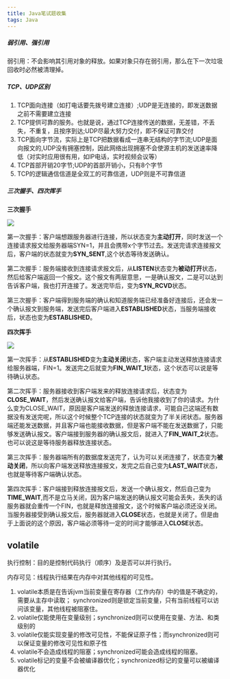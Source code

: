 ```yaml
---
title: Java笔试题收集
tags: Java
---
```


##### 弱引用、强引用

弱引用：不会影响其引用对象的释放。如果对象只存在弱引用，那么在下一次垃圾回收时必然被清理掉。



##### TCP、UDP区别

1. TCP面向连接（如打电话要先拨号建立连接）;UDP是无连接的，即发送数据之前不需要建立连接
2. TCP提供可靠的服务。也就是说，通过TCP连接传送的数据，无差错，不丢失，不重复，且按序到达;UDP尽最大努力交付，即不保证可靠交付
3. TCP面向字节流，实际上是TCP把数据看成一连串无结构的字节流;UDP是面向报文的,UDP没有拥塞控制，因此网络出现拥塞不会使源主机的发送速率降低（对实时应用很有用，如IP电话，实时视频会议等）
4. TCP首部开销20字节;UDP的首部开销小，只有8个字节
5. TCP的逻辑通信信道是全双工的可靠信道，UDP则是不可靠信道

##### 三次握手、四次挥手

**三次握手**

![](./tcp_1.png)

第一次握手：客户端想跟服务器进行连接，所以状态变为**主动打开**，同时发送一个连接请求报文给服务器端SYN=1，并且会携带x个字节过去。发送完请求连接报文后，客户端的状态就变为**SYN_SENT**,这个状态等待发送确认。

第二次握手：服务端接收到连接请求报文后，从**LISTEN**状态变为**被动打开**状态，然后给客户端返回一个报文。这个报文有两层意思，一是确认报文，二是可以达到告诉客户端，我也打开连接了。发送完毕后，变为**SYN_RCVD**状态。

第三次握手：客户端得到服务端的确认和知道服务端已经准备好连接后，还会发一个确认报文到服务端，发送完后客户端进入**ESTABLISHED**状态，当服务端接收后，状态也变为**ESTABLISHED**。

**四次挥手**

![](./tcp_2.png)

第一次挥手：从**ESTABLISHED**变为**主动关闭**状态，客户端主动发送释放连接请求给服务器端，FIN=1。发送完之后就变为**FIN_WAIT_1**状态，这个状态可以说是等待确认状态。

第二次挥手：服务器接收到客户端发来的释放连接请求后，状态变为**CLOSE_WAIT**，然后发送确认报文给客户端，告诉他我接收到了你的请求。为什么变为CLOSE_WAIT，原因是客户端发送的释放连接请求，可能自己这端还有数据没有发送完呢，所以这个时候整个TCP连接的状态就变为了半关闭状态。服务器端还能发送数据，并且客户端也能接收数据，但是客户端不能在发送数据了，只能够发送确认报文。客户端接到服务器的确认报文后，就进入了**FIN_WAIT_2**状态。也可以说这是等待服务器释放连接状态。

第三次挥手：服务器端所有的数据度发送完了，认为可以关闭连接了，状态变为**被动关闭**，所以向客户端发送释放连接报文，发完之后自己变为**LAST_WAIT**状态，也就是等待客户端确认状态。

第四次挥手：客户端接到释放连接报文后，发送一个确认报文，然后自己变为**TIME_WAIT**,而不是立马关闭，因为客户端发送的确认报文可能会丢失，丢失的话服务器就会重传一个FIN，也就是释放连接报文，这个时候客户端必须还没关闭。 当服务器接受到确认报文后，服务器就进入**CLOSE**状态，也就是关闭了。但是由于上面说的这个原因，客户端必须等待一定的时间才能够进入**CLOSE**状态。



## volatile

执行控制：目的是控制代码执行（顺序）及是否可以并行执行。

内存可见：线程执行结果在内存中对其他线程的可见性。

1. volatile本质是在告诉jvm当前变量在寄存器（工作内存）中的值是不确定的，需要从主存中读取； synchronized则是锁定当前变量，只有当前线程可以访问该变量，其他线程被阻塞住。
2. volatile仅能使用在变量级别；synchronized则可以使用在变量、方法、和类级别的
3. volatile仅能实现变量的修改可见性，不能保证原子性；而synchronized则可以保证变量的修改可见性和原子性
4. volatile不会造成线程的阻塞；synchronized可能会造成线程的阻塞。
5. volatile标记的变量不会被编译器优化；synchronized标记的变量可以被编译器优化
